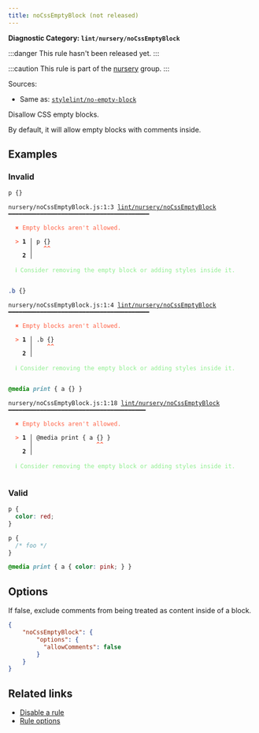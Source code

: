 ```yaml
---
title: noCssEmptyBlock (not released)
---
```


**Diagnostic Category: `lint/nursery/noCssEmptyBlock`**

:::danger
This rule hasn't been released yet.
:::

:::caution
This rule is part of the [nursery](/linter/rules/#nursery) group.
:::

Sources: 
- Same as: <a href="https://github.com/stylelint/stylelint/blob/main/lib/rules/no-empty-block/README.md" target="_blank"><code>stylelint/no-empty-block</code></a>

Disallow CSS empty blocks.

By default, it will allow empty blocks with comments inside.

## Examples

### Invalid

```css
p {}
```

<pre class="language-text"><code class="language-text">nursery/noCssEmptyBlock.js:1:3 <a href="https://biomejs.dev/linter/rules/no-css-empty-block">lint/nursery/noCssEmptyBlock</a> ━━━━━━━━━━━━━━━━━━━━━━━━━━━━━━━━━━━━━━━━

<strong><span style="color: Tomato;">  </span></strong><strong><span style="color: Tomato;">✖</span></strong> <span style="color: Tomato;">Empty blocks aren't allowed.</span>
  
<strong><span style="color: Tomato;">  </span></strong><strong><span style="color: Tomato;">&gt;</span></strong> <strong>1 │ </strong>p {}
   <strong>   │ </strong>  <strong><span style="color: Tomato;">^</span></strong><strong><span style="color: Tomato;">^</span></strong>
    <strong>2 │ </strong>
  
<strong><span style="color: lightgreen;">  </span></strong><strong><span style="color: lightgreen;">ℹ</span></strong> <span style="color: lightgreen;">Consider removing the empty block or adding styles inside it.</span>
  
</code></pre>

```css
.b {}
```

<pre class="language-text"><code class="language-text">nursery/noCssEmptyBlock.js:1:4 <a href="https://biomejs.dev/linter/rules/no-css-empty-block">lint/nursery/noCssEmptyBlock</a> ━━━━━━━━━━━━━━━━━━━━━━━━━━━━━━━━━━━━━━━━

<strong><span style="color: Tomato;">  </span></strong><strong><span style="color: Tomato;">✖</span></strong> <span style="color: Tomato;">Empty blocks aren't allowed.</span>
  
<strong><span style="color: Tomato;">  </span></strong><strong><span style="color: Tomato;">&gt;</span></strong> <strong>1 │ </strong>.b {}
   <strong>   │ </strong>   <strong><span style="color: Tomato;">^</span></strong><strong><span style="color: Tomato;">^</span></strong>
    <strong>2 │ </strong>
  
<strong><span style="color: lightgreen;">  </span></strong><strong><span style="color: lightgreen;">ℹ</span></strong> <span style="color: lightgreen;">Consider removing the empty block or adding styles inside it.</span>
  
</code></pre>

```css
@media print { a {} }
```

<pre class="language-text"><code class="language-text">nursery/noCssEmptyBlock.js:1:18 <a href="https://biomejs.dev/linter/rules/no-css-empty-block">lint/nursery/noCssEmptyBlock</a> ━━━━━━━━━━━━━━━━━━━━━━━━━━━━━━━━━━━━━━━

<strong><span style="color: Tomato;">  </span></strong><strong><span style="color: Tomato;">✖</span></strong> <span style="color: Tomato;">Empty blocks aren't allowed.</span>
  
<strong><span style="color: Tomato;">  </span></strong><strong><span style="color: Tomato;">&gt;</span></strong> <strong>1 │ </strong>@media print { a {} }
   <strong>   │ </strong>                 <strong><span style="color: Tomato;">^</span></strong><strong><span style="color: Tomato;">^</span></strong>
    <strong>2 │ </strong>
  
<strong><span style="color: lightgreen;">  </span></strong><strong><span style="color: lightgreen;">ℹ</span></strong> <span style="color: lightgreen;">Consider removing the empty block or adding styles inside it.</span>
  
</code></pre>

### Valid

```css
p {
  color: red;
}
```

```css
p {
  /* foo */
}
```

```css
@media print { a { color: pink; } }
```

## Options

If false, exclude comments from being treated as content inside of a block.

```json
{
    "noCssEmptyBlock": {
        "options": {
          "allowComments": false
        }
    }
}
```

## Related links

- [Disable a rule](/linter/#disable-a-lint-rule)
- [Rule options](/linter/#rule-options)
